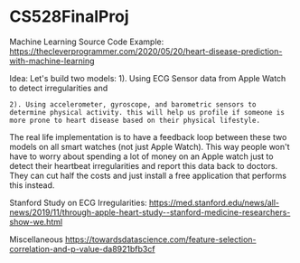 # CS528FinalProj

Machine Learning Source Code Example:
https://thecleverprogrammer.com/2020/05/20/heart-disease-prediction-with-machine-learning

Idea: Let's build two models:
    	1). Using ECG Sensor data from Apple Watch to detect irregularities and

    2). Using accelerometer, gyroscope, and barometric sensors to determine physical activity. this will help us profile if someone is more prone to heart disease based on their physical lifestyle.

The real life implementation is to have a feedback loop between these two models on all smart watches (not just Apple Watch). This way people won't have to worry about spending a lot of money on an Apple watch just to detect their heartbeat irregularities and report this data back to doctors. They can cut half the costs and just install a free application that performs this instead. 

Stanford Study on ECG Irregularities: https://med.stanford.edu/news/all-news/2019/11/through-apple-heart-study--stanford-medicine-researchers-show-we.html

Miscellaneous
https://towardsdatascience.com/feature-selection-correlation-and-p-value-da8921bfb3cf 
